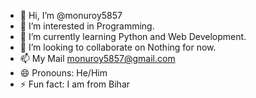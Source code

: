 - 👋 Hi, I’m @monuroy5857
- 👀 I’m interested in Programming.
- 🌱 I’m currently learning Python and Web Development.
- 💞️ I’m looking to collaborate on Nothing for now.
- 📫 My Mail monuroy5857@gmail.com
- 😄 Pronouns: He/Him
- ⚡ Fun fact: I am from Bihar

<!---
monuroy5857/monuroy5857 is a ✨ special ✨ repository because its `README.md` (this file) appears on your GitHub profile.
You can click the Preview link to take a look at your changes.
--->
